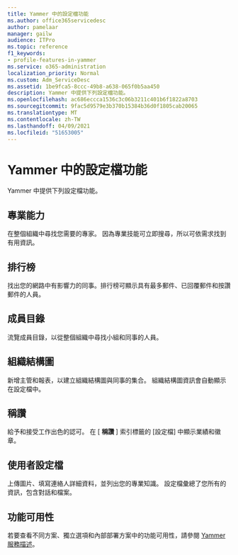 ```yaml
---
title: Yammer 中的設定檔功能
ms.author: office365servicedesc
author: pamelaar
manager: gailw
audience: ITPro
ms.topic: reference
f1_keywords:
- profile-features-in-yammer
ms.service: o365-administration
localization_priority: Normal
ms.custom: Adm_ServiceDesc
ms.assetid: 1be9fca5-8ccc-49b8-a638-065f0b5aa450
description: Yammer 中提供下列設定檔功能。
ms.openlocfilehash: ac686eccca1536c3c06b3211c401b6f1822a8703
ms.sourcegitcommit: 9fac5d9579e3b370b15384b36d0f1805cab20065
ms.translationtype: MT
ms.contentlocale: zh-TW
ms.lasthandoff: 04/09/2021
ms.locfileid: "51653005"
---
```

# <a name="profile-features-in-yammer"></a>Yammer 中的設定檔功能

Yammer 中提供下列設定檔功能。
 
## <a name="expertise"></a>專業能力

在整個組織中尋找您需要的專家。 因為專業技能可立即搜尋，所以可依需求找到有用資訊。

## <a name="leaderboards"></a>排行榜

找出您的網路中有影響力的同事。排行榜可顯示具有最多郵件、已回覆郵件和按讚郵件的人員。

## <a name="member-directory"></a>成員目錄

流覽成員目錄，以從整個組織中尋找小組和同事的人員。
  
## <a name="org-chart"></a>組織結構圖

新增主管和報表，以建立組織結構圖與同事的集合。 組織結構圖資訊會自動顯示在設定檔中。
  
## <a name="praise"></a>稱讚

給予和接受工作出色的認可。 在 [ **稱讚** ] 索引標籤的 [設定檔] 中顯示業績和徽章。
 
## <a name="user-profiles"></a>使用者設定檔

上傳圖片、填寫連絡人詳細資料，並列出您的專業知識。 設定檔彙總了您所有的資訊，包含對話和檔案。
  
## <a name="feature-availability"></a>功能可用性

若要查看不同方案、獨立選項和內部部署方案中的功能可用性，請參閱 [Yammer 服務描述](yammer-service-description.md)。
  


